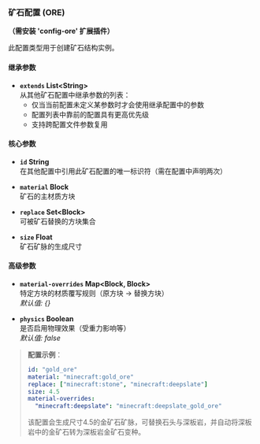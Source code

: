 ### 矿石配置 (ORE)  
**（需安装 'config-ore' 扩展插件）**  

此配置类型用于创建矿石结构实例。  

#### 继承参数  
- **`extends` List\<String\>**  
  从其他矿石配置中继承参数的列表：  
  - 仅当当前配置未定义某参数时才会使用继承配置中的参数  
  - 配置列表中靠前的配置具有更高优先级  
  - 支持跨配置文件参数复用  

#### 核心参数  
- **`id` String**  
  在其他配置中引用此矿石配置的唯一标识符（需在配置中声明两次）  

- **`material` Block**  
  矿石的主材质方块  

- **`replace` Set\<Block\>**  
  可被矿石替换的方块集合  

- **`size` Float**  
  矿石矿脉的生成尺寸  

#### 高级参数  
- **`material-overrides` Map\<Block, Block\>**  
  特定方块的材质覆写规则（原方块 → 替换方块）  
  *默认值: {}*  

- **`physics` Boolean**  
  是否启用物理效果（受重力影响等）  
  *默认值: false*  

> **配置示例**：  
> ```yaml
> id: "gold_ore"
> material: "minecraft:gold_ore"
> replace: ["minecraft:stone", "minecraft:deepslate"]
> size: 4.5
> material-overrides:
>   "minecraft:deepslate": "minecraft:deepslate_gold_ore"
> ```  
> 该配置会生成尺寸4.5的金矿石矿脉，可替换石头与深板岩，并自动将深板岩中的金矿石转为深板岩金矿石变种。